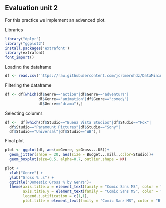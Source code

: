 ## Evaluation unit 2
For this practice we implement an advanced plot.

Libraries
```R
library("dplyr")
library("ggplot2")
install.packages('extrafont')
library(extrafont)
font_import()
```

Loading the dataframe
```R
df <- read.csv('https://raw.githubusercontent.com/jcromerohdz/DataMining/master/Datasets/Project-Data.csv')
```

Filtering the dataframe
```R
df <- df[which(df$Genre=="action"|df$Genre=="adventure"|
               df$Genre=="animation"|df$Genre=="comedy"|
               df$Genre=="drama"),]
```

Selecting columns
```R
df <-  df[which(df$Studio=="Buena Vista Studios"|df$Studio=="Fox"|
  df$Studio=="Paramount Pictures"|df$Studio=="Sony"|
  df$Studio=="Universal"|df$Studio=="WB"),]
```

Final plot
```R
plot <- ggplot(df, aes(x=Genre, y=Gross...US))+
  geom_jitter(shape = 20, aes(size = Budget...mill.,color=Studio))+
  geom_boxplot(size=0.5, alpha=0.7, outlier.shape = NA)

plot + 
  xlab("Genre") +
  ylab("Gross % us") +
  ggtitle("Domestic Gross % by Genre")+
  theme(axis.title.x = element_text(family = "Comic Sans MS", color = "Purple", size = 15),
        axis.title.y = element_text(family = "Comic Sans MS", color = "Purple", size = 1),
        legend.justification = c(1,1),
        plot.title = element_text(family = "Comic Sans MS", color = "Black", size = 18, hjust=0.5))
```